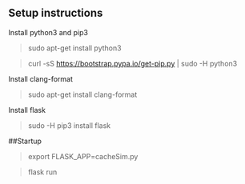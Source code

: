 ## Setup instructions

Install python3 and pip3
> sudo apt-get install python3

> curl -sS https://bootstrap.pypa.io/get-pip.py | sudo -H python3

Install clang-format
> sudo apt-get install clang-format

Install flask
> sudo -H pip3 install flask


##Startup
>export FLASK_APP=cacheSim.py

>flask run